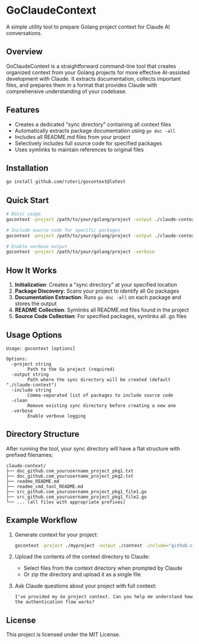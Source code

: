 # GoClaudeContext

A simple utility tool to prepare Golang project context for Claude AI conversations.

## Overview

GoClaudeContext is a straightforward command-line tool that creates organized context from your Golang projects for more effective AI-assisted development with Claude. It extracts documentation, collects important files, and prepares them in a format that provides Claude with comprehensive understanding of your codebase.

## Features

- Creates a dedicated "sync directory" containing all context files
- Automatically extracts package documentation using `go doc -all`
- Includes all README.md files from your project
- Selectively includes full source code for specified packages
- Uses symlinks to maintain references to original files

## Installation

```bash
go install github.com/ruteri/gocontext@latest
```

## Quick Start

```bash
# Basic usage
gocontext -project /path/to/your/golang/project -output ./claude-context

# Include source code for specific packages
gocontext -project /path/to/your/golang/project -output ./claude-context -include="github.com/yourusername/project/pkg1,github.com/yourusername/project/pkg2"

# Enable verbose output
gocontext -project /path/to/your/golang/project -verbose
```

## How It Works

1. **Initialization**: Creates a "sync directory" at your specified location
2. **Package Discovery**: Scans your project to identify all Go packages
3. **Documentation Extraction**: Runs `go doc -all` on each package and stores the output
4. **README Collection**: Symlinks all README.md files found in the project
5. **Source Code Collection**: For specified packages, symlinks all .go files

## Usage Options

```
Usage: gocontext [options]

Options:
  -project string
        Path to the Go project (required)
  -output string
        Path where the sync directory will be created (default "./claude-context")
  -include string
        Comma-separated list of packages to include source code
  -clean
        Remove existing sync directory before creating a new one
  -verbose
        Enable verbose logging
```

## Directory Structure

After running the tool, your sync directory will have a flat structure with prefixed filenames:

```
claude-context/
├── doc_github.com_yourusername_project_pkg1.txt
├── doc_github.com_yourusername_project_pkg2.txt
├── readme_README.md
├── readme_cmd_tool_README.md
├── src_github.com_yourusername_project_pkg1_file1.go
├── src_github.com_yourusername_project_pkg1_file2.go
└── ... (all files with appropriate prefixes)
```

## Example Workflow

1. Generate context for your project:
   ```bash
   gocontext -project ./myproject -output ./context -include="github.com/me/myproject/models"
   ```

2. Upload the contents of the context directory to Claude:
   - Select files from the context directory when prompted by Claude
   - Or zip the directory and upload it as a single file

3. Ask Claude questions about your project with full context:
   ```
   I've provided my Go project context. Can you help me understand how the authentication flow works?
   ```

## License

This project is licensed under the MIT License.
